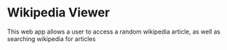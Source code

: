 # Wikipedia Viewer
This web app allows a user to access a random wikipedia article, as well as searching wikipedia for articles
